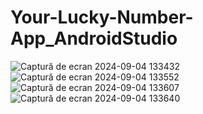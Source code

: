 # Your-Lucky-Number-App_AndroidStudio


![Captură de ecran 2024-09-04 133432](https://github.com/user-attachments/assets/d980335a-1baa-4b32-9d51-e1f1e1a785ff)
![Captură de ecran 2024-09-04 133552](https://github.com/user-attachments/assets/11e5c94d-9a0f-4409-ad28-c1340735db42)
![Captură de ecran 2024-09-04 133607](https://github.com/user-attachments/assets/acd23367-7a33-4fa4-988d-62d7ac4e1743)
![Captură de ecran 2024-09-04 133640](https://github.com/user-attachments/assets/0ead358b-9948-4c15-8ec2-bb2385f75bf8)
